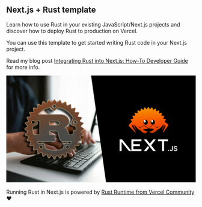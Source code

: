 ## Next.js + Rust template

Learn how to use Rust in your existing JavaScript/Next.js projects and discover how to deploy Rust to production on Vercel.

You can use this template to get started writing Rust code in your Next.js project.

Read my blog post [Integrating Rust into Next.js: How-To Developer Guide](https://medium.com/@capJavert/integrating-rust-into-next-js-how-to-developer-guide-10e533470d71) for more info.

![Rust programming language logo on the right and Next.js logo on the right](public/cover.jpg)

Running Rust in Next.js is powered by [Rust Runtime from Vercel Community](https://github.com/vercel-community/rust) ❤️
